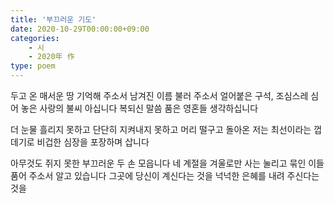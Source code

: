 ```yaml
---
title: '부끄러운 기도'
date: 2020-10-29T00:00:00+09:00
categories: 
    - 시
    - 2020年 作
type: poem
---
```


두고 온 매서운 땅 기억해 주소서
남겨진 이름 불러 주소서
얼어붙은 구석, 
조심스레 심어 놓은 사랑의 불씨 아십니다
복되신 말씀 품은 영혼들 생각하십니다

더 눈물 흘리지 못하고
단단히 지켜내지 못하고
머리 떨구고 돌아온 저는
최선이라는 껍데기로 비겁한 심장을 포장하며 삽니다

아무것도 쥐지 못한 
부끄러운 두 손 모읍니다
네 계절을 겨울로만 사는 
눌리고 묶인 이들 품어 주소서
알고 있습니다
그곳에 당신이 계신다는 것을
넉넉한 은혜를 내려 주신다는 것을
